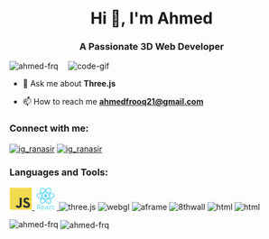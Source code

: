 <h1 align="center">Hi 👋, I'm Ahmed</h1>
<h3 align="center">A Passionate 3D Web Developer</h3>

<img align="right" alt="code-gif" src="https://www.neolisk.blog/images/2021-03-29-speed-of-coding-2.jpg" width="400px">

<p align="left"> <img src="https://komarev.com/ghpvc/?username=ahmedrana3dq&label=Profile%20views&color=0e75b6&style=flat" alt="ahmed-frq" /> </p>

- 💬 Ask me about **Three.js**

- 📫 How to reach me **ahmedfrooq21@gmail.com**

<h3 align="left">Connect with me:</h3>
<p align="left" >
<a href="https://instagram.com/ig_ranasir" target="blank"><img align="center" src="https://raw.githubusercontent.com/rahuldkjain/github-profile-readme-generator/master/src/images/icons/Social/instagram.svg" alt="ig_ranasir" height="40" width="40" /></a>
<a href="https://wa.me/+923187554243" target="blank"><img align="center" src="https://upload.wikimedia.org/wikipedia/commons/thumb/1/19/WhatsApp_logo-color-vertical.svg/2048px-WhatsApp_logo-color-vertical.svg.png" alt="ig_ranasir" height="40" width="40" /></a>
</p>

<h3 align="left">Languages and Tools:</h3>
<p align="left"> <a href="https://developer.mozilla.org/en-US/docs/Web/JavaScript" target="_blank" rel="noreferrer"> <img src="https://raw.githubusercontent.com/devicons/devicon/master/icons/javascript/javascript-original.svg" alt="javascript" width="40" height="40"/> </a> <a href="https://reactjs.org/" target="_blank" rel="noreferrer"> <img src="https://raw.githubusercontent.com/devicons/devicon/master/icons/react/react-original-wordmark.svg" alt="react" width="40" height="40"/> </a> 
<img src="https://cdn.glitch.global/dac29b11-1724-4e60-8c1e-b60fcb86ca7c/Threejs-logo.svg?v=1701019067821" alt="three.js" width="40" height="40"/>
<img src="https://cdn.glitch.global/dac29b11-1724-4e60-8c1e-b60fcb86ca7c/WebGL_Logo.svg.png?v=1701019096215" alt="webgl" width="70" height="40"/>
<img src="https://cdn.glitch.global/dac29b11-1724-4e60-8c1e-b60fcb86ca7c/aframe-logo.png?v=1701019145005" alt="aframe" width="70" height="40"/>
<img src="https://cdn.glitch.global/dac29b11-1724-4e60-8c1e-b60fcb86ca7c/8thwall-removebg-preview.png?v=1701019497091" alt="8thwall" width="70" height="40"/>
<img src="https://upload.wikimedia.org/wikipedia/commons/thumb/3/38/HTML5_Badge.svg/2048px-HTML5_Badge.svg.png" alt="html" width="40" height="40"/>
<img src="https://upload.wikimedia.org/wikipedia/commons/d/d5/CSS3_logo_and_wordmark.svg" alt="html" width="50" height="50"/>
</p>

<p><img align="left" src="https://github-readme-stats.vercel.app/api/top-langs?username=ahmedrana3d&show_icons=true&locale=en&layout=compact" alt="ahmed-frq" /></p>

<p>&nbsp;<img align="center" src="https://github-readme-stats.vercel.app/api?username=ahmedrana3d&show_icons=true&locale=en" alt="ahmed-frq" /></p>
